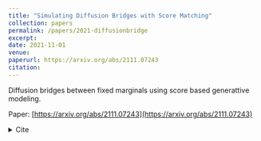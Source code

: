 ```yaml
---
title: "Simulating Diffusion Bridges with Score Matching"
collection: papers
permalink: /papers/2021-diffusionbridge
excerpt: 
date: 2021-11-01
venue: 
paperurl: https://arxiv.org/abs/2111.07243
citation: 
---
```


Diffusion bridges between fixed marginals using score based generattive modeling.

Paper: [https://arxiv.org/abs/2111.07243](https://arxiv.org/abs/2111.07243)

<details>
  <summary>Cite</summary>
  
`````
@misc{https://doi.org/10.48550/arxiv.2111.07243,
  doi = {10.48550/ARXIV.2111.07243},
  url = {https://arxiv.org/abs/2111.07243},
  author = {De Bortoli, Valentin and Doucet, Arnaud and Heng, Jeremy and Thornton, James},
  keywords = {Computation (stat.CO), Machine Learning (cs.LG), Machine Learning (stat.ML), FOS: Computer and information sciences, FOS: Computer and information sciences},
  title = {Simulating Diffusion Bridges with Score Matching},
  publisher = {arXiv},
  year = {2021},
  copyright = {Creative Commons Attribution 4.0 International}
}

}

`````
</details>
  

